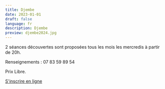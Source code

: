 ```yaml
---
title: Djembe
date: 2023-01-01
draft: false
language: fr
description: Djembe
preview: djembe2024.jpg
---
```

2 séances découvertes sont proposées tous les mois les mercredis à partir de 20h.

Renseignements : 07 83 59 89 54

Prix Libre.

<div > 
          <a href="https://larchant-animation.s2.yapla.com/fr/ateliers-adultes-2024-2025-14141" class="items-center px-6 py-3 border border-transparent text-base font-medium rounded-md shadow-sm text-white bg-indigo-500 hover:bg-indigo-800 focus:outline-none focus:ring-2 focus:ring-offset-2 focus:ring-indigo-500 ">
            S'inscrire en ligne
          </a>
          
</div>